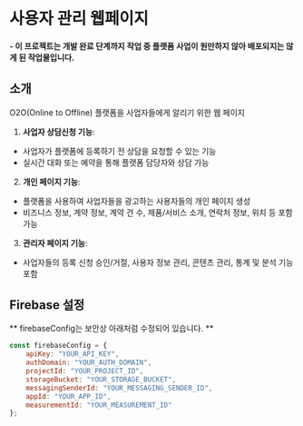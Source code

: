 # 사용자 관리 웹페이지
#### - 이 프로젝트는 개발 완료 단계까지 작업 중 플랫폼 사업이 원만하지 않아 배포되지는 않게 된 작업물입니다.

## 소개
O2O(Online to Offline) 플랫폼을 사업자들에게 알리기 위한 웹 페이지

1. **사업자 상담신청 기능**:
- 사업자가 플랫폼에 등록하기 전 상담을 요청할 수 있는 기능
- 실시간 대화 또는 예약을 통해 플랫폼 담당자와 상담 가능

2. **개인 페이지 기능**:
- 플랫폼을 사용하여 사업자들을 광고하는 사용자들의 개인 페이지 생성
- 비즈니스 정보, 계약 정보, 계약 건 수, 제품/서비스 소개, 연락처 정보, 위치 등 포함 가능

3. **관리자 페이지 기능**:
- 사업자들의 등록 신청 승인/거절, 사용자 정보 관리, 콘텐츠 관리, 통계 및 분석 기능 포함

## Firebase 설정

** firebaseConfig는 보안상 아래처럼 수정되어 있습니다. **

```javascript
const firebaseConfig = {
    apiKey: "YOUR_API_KEY",
    authDomain: "YOUR_AUTH_DOMAIN",
    projectId: "YOUR_PROJECT_ID",
    storageBucket: "YOUR_STORAGE_BUCKET",
    messagingSenderId: "YOUR_MESSAGING_SENDER_ID",
    appId: "YOUR_APP_ID",
    measurementId: "YOUR_MEASUREMENT_ID"
};
